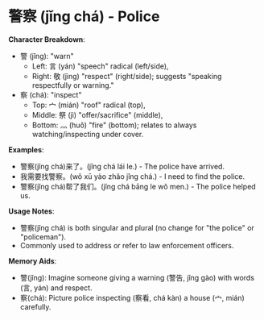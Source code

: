 # **警察 (jǐng chá) - Police**

**Character Breakdown**:  
- 警 (jǐng): "warn"
  - Left: 言 (yán) "speech" radical (left/side),
  - Right: 敬 (jìng) "respect" (right/side); suggests "speaking respectfully or warning."  
- 察 (chá): "inspect"
  - Top: 宀 (mián) "roof" radical (top),
  - Middle: 祭 (jì) "offer/sacrifice" (middle),
  - Bottom: 灬 (huǒ) "fire" (bottom); relates to always watching/inspecting under cover.

**Examples**:  
- 警察(jǐng chá)来了。(jǐng chá lái le.) - The police have arrived.  
- 我需要找警察。(wǒ xū yào zhǎo jǐng chá.) - I need to find the police.  
- 警察(jǐng chá)帮了我们。(jǐng chá bāng le wǒ men.) - The police helped us.

**Usage Notes**:  
- 警察(jǐng chá) is both singular and plural (no change for "the police" or "policeman").  
- Commonly used to address or refer to law enforcement officers.

**Memory Aids**:  
- 警(jǐng): Imagine someone giving a warning (警告, jǐng gào) with words (言, yán) and respect.  
- 察(chá): Picture police inspecting (察看, chá kàn) a house (宀, mián) carefully.